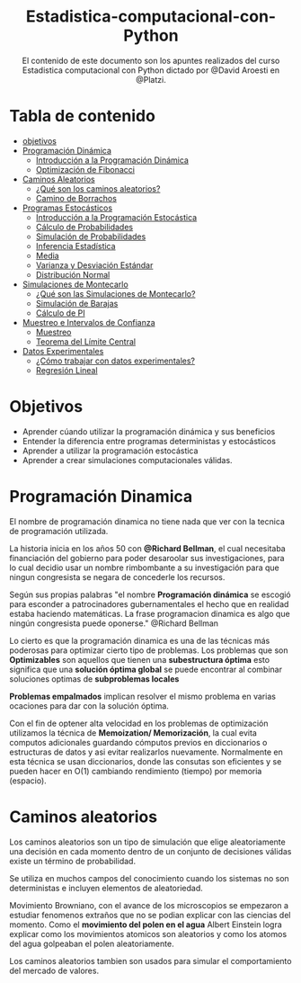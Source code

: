 <div align="center">
  <h1> Estadistica-computacional-con-Python</h1>
  <p> El contenido de este documento son los apuntes realizados del curso Estadistica computacional con Python dictado por @David Aroesti en @Platzi.</p>
</div>

# Tabla de contenido
- [objetivos](#objetivos)
- [Programación Dinámica](#Programación-Dinámica)
    - [Introducción a la Programación Dinámica](#Introducción-a-la-Programación-Dinámica)
    - [Optimización de Fibonacci](#Optimización-de-Fibonacci)
- [Caminos Aleatorios](#Caminos-Aleatorios)
    - [¿Qué son los caminos aleatorios?](#¿Qué-son-los-caminos-aleatorios?)
    - [Camino de Borrachos](#Camino-de-Borrachos)
- [Programas Estocásticos](#Programas-Estocásticos)
    - [Introducción a la Programación Estocástica](#Introducción-a-la-Programación-Estocástica)
    - [Cálculo de Probabilidades](#Cálculo-de-Probabilidades)
    - [Simulación de Probabilidades](#Simulación-de-Probabilidades)
    - [Inferencia Estadística](#Inferencia-Estadística)
    - [Media](#Media)
    - [Varianza y Desviación Estándar](#Varianza-y-Desviación-Estándar)
    - [Distribución Normal](#Distribución-Normal)
- [Simulaciones de Montecarlo](#Simulaciones-de-Montecarlo)
    - [¿Qué son las Simulaciones de Montecarlo?](#¿Qué-son-las-Simulaciones-de-Montecarlo?)
    - [Simulación de Barajas](#Simulación-de-Barajas)
    - [Cálculo de PI](#Cálculo-de-PI)
- [Muestreo e Intervalos de Confianza](#Muestreo-e-Intervalos-de-Confianza)
    - [Muestreo](#Muestreo)
    - [Teorema del Límite Central](#Teorema-del-Límite-Central)
- [Datos Experimentales](#Datos-Experimentales)
    - [¿Cómo trabajar con datos experimentales?](#¿Cómo-trabajar-con-datos-experimentales?)
    - [Regresión Lineal](#Regresión-Lineal)


# Objetivos
- Aprender cúando utilizar la programación dinámica y sus beneficios
- Entender la diferencia entre programas deterministas y estocásticos
- Aprender a utilizar la programación estocástica
- Aprender a crear simulaciones computacionales válidas.

# Programación Dinamica

El nombre de programación dinamica no tiene nada que ver con la tecnica de programación utilizada.

La historia inicia en los años 50 con **@Richard Bellman**, el cual necesitaba financiación del gobierno para poder desaroolar sus investigaciones, para lo cual decidio usar un nombre rimbombante a su investigación para que ningun congresista se negara de concederle los recursos.

Según sus propias palabras "el nombre **Programación dinámica** se escogió para esconder a patrocinadores gubernamentales el hecho que en realidad estaba haciendo matemáticas. La frase programacion dinamica es algo que ningún congresista puede oponerse." @Richard Bellman

Lo cierto es que la programación dinamica es una de las técnicas más poderosas para optimizar cierto tipo de problemas.
Los problemas que son **Optimizables** son aquellos que tienen una **subestructura óptima** esto significa que una **solución óptima global** se puede encontrar al combinar soluciones optimas de **subproblemas locales**

**Problemas empalmados** implican resolver el mismo problema en varias ocaciones para dar con la solución óptima.

Con el fin de optener alta velocidad en los problemas de optimización utilizamos la técnica de **Memoization/ Memorización**, la cual evita computos adicionales guardando cómputos previos en diccionarios o estructuras de datos y asi evitar realizarlos nuevamente. Normalmente en esta técnica se usan diccionarios, donde las consutas son eficientes y se pueden hacer en O(1) cambiando rendimiento (tiempo) por memoria (espacio).

# Caminos aleatorios

Los caminos aleatorios son un tipo de simulación que elige aleatoriamente una decisión en cada momento dentro de un conjunto de decisiones válidas existe un término de probabilidad.

Se utiliza en muchos campos del conocimiento cuando los sistemas no son deterministas e incluyen elementos de aleatoriedad.

Movimiento Browniano, con el avance de los microscopios se empezaron a estudiar fenomenos extraños que no se podian explicar con las ciencias del momento. Como el **movimiento del polen en el agua** Albert Einstein logra explicar como los movimientos atomicos son aleatorios y como los atomos del agua golpeaban el polen aleatoriamente.

Los caminos aleatorios tambien son usados para simular el comportamiento del mercado de valores.








